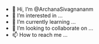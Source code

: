- 👋 Hi, I’m @ArchanaSivagnananm
- 👀 I’m interested in ...
- 🌱 I’m currently learning ...
- 💞️ I’m looking to collaborate on ...
- 📫 How to reach me ...

<!---
ArchanaSivagnananm/ArchanaSivagnananm is a ✨ special ✨ repository because its `README.md` (this file) appears on your GitHub profile.
You can click the Preview link to take a look at your changes.
--->
